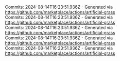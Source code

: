 Commits: 2024-08-14T16:23:51.936Z - Generated via https://github.com/marketplace/actions/artificial-grass
<br>
Commits: 2024-08-14T16:23:51.936Z - Generated via https://github.com/marketplace/actions/artificial-grass
<br>
Commits: 2024-08-14T16:23:51.936Z - Generated via https://github.com/marketplace/actions/artificial-grass
<br>
Commits: 2024-08-14T16:23:51.936Z - Generated via https://github.com/marketplace/actions/artificial-grass
<br>
Commits: 2024-08-14T16:23:51.936Z - Generated via https://github.com/marketplace/actions/artificial-grass
<br>
